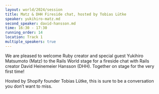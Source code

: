 ```yaml
---
layout: world/2024/session
title: Matz & DHH Fireside chat, hosted by Tobias Lütke
speaker: yukihiro-matz.md
second_speaker: david-hansson.md
time: 16:30 - 17:30
running_order: 14
location: Track 1
multiple_speakers: true 
---
```


We are pleased to welcome Ruby creator and special guest Yukihiro Matsumoto (Matz) to the Rails World stage for a fireside chat with Rails creator David Heinemeier Hansson (DHH). Together on stage for the very first time!

Hosted by Shopify founder Tobias Lütke, this is sure to be a conversation you don’t want to miss.

